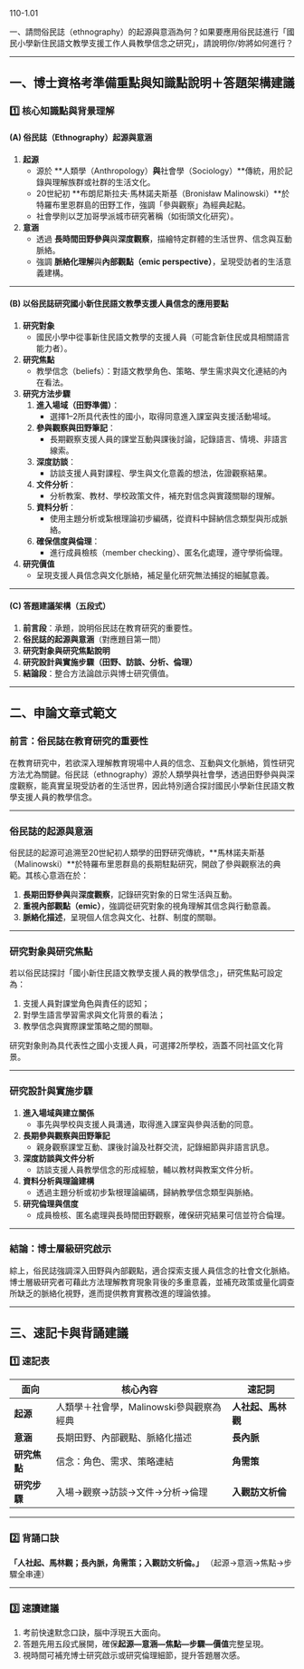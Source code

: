 110-1.01

一、請問俗民誌（ethnography）的起源與意涵為何？如果要應用俗民誌進行「國民小學新住民語文教學支援工作人員教學信念之研究」，請說明你/妳將如何進行？

---------------------

## **一、博士資格考準備重點與知識點說明＋答題架構建議**

### 1️⃣ **核心知識點與背景理解**

#### **(A) 俗民誌（Ethnography）起源與意涵**

1. **起源**
   - 源於 **人類學（Anthropology）**與**社會學（Sociology）**傳統，用於記錄與理解族群或社群的生活文化。
   - 20世紀初 **布朗尼斯拉夫‧馬林諾夫斯基（Bronisław Malinowski）**於特羅布里恩群島的田野工作，強調「參與觀察」為經典起點。
   - 社會學則以芝加哥學派城市研究著稱（如街頭文化研究）。
2. **意涵**
   - 透過 **長時間田野參與**與**深度觀察**，描繪特定群體的生活世界、信念與互動脈絡。
   - 強調 **脈絡化理解**與**內部觀點（emic perspective）**，呈現受訪者的生活意義建構。

------

#### **(B) 以俗民誌研究國小新住民語文教學支援人員信念的應用要點**

1. **研究對象**
   - 國民小學中從事新住民語文教學的支援人員（可能含新住民或具相關語言能力者）。
2. **研究焦點**
   - 教學信念（beliefs）：對語文教學角色、策略、學生需求與文化連結的內在看法。
3. **研究方法步驟**
   1. **進入場域（田野準備）**：
      - 選擇1–2所具代表性的國小，取得同意進入課室與支援活動場域。
   2. **參與觀察與田野筆記**：
      - 長期觀察支援人員的課堂互動與課後討論，記錄語言、情境、非語言線索。
   3. **深度訪談**：
      - 訪談支援人員對課程、學生與文化意義的想法，佐證觀察結果。
   4. **文件分析**：
      - 分析教案、教材、學校政策文件，補充對信念與實踐關聯的理解。
   5. **資料分析**：
      - 使用主題分析或紮根理論初步編碼，從資料中歸納信念類型與形成脈絡。
   6. **確保信度與倫理**：
      - 進行成員檢核（member checking）、匿名化處理，遵守學術倫理。
4. **研究價值**
   - 呈現支援人員信念與文化脈絡，補足量化研究無法捕捉的細膩意義。

------

#### **(C) 答題建議架構（五段式）**

1. **前言段**：承題，說明俗民誌在教育研究的重要性。
2. **俗民誌的起源與意涵**（對應題目第一問）
3. **研究對象與研究焦點說明**
4. **研究設計與實施步驟（田野、訪談、分析、倫理）**
5. **結論段**：整合方法論啟示與博士研究價值。

------

## **二、申論文章式範文**

### **前言：俗民誌在教育研究的重要性**

在教育研究中，若欲深入理解教育現場中人員的信念、互動與文化脈絡，質性研究方法尤為關鍵。俗民誌（ethnography）源於人類學與社會學，透過田野參與與深度觀察，能真實呈現受訪者的生活世界，因此特別適合探討國民小學新住民語文教學支援人員的教學信念。

------

### **俗民誌的起源與意涵**

俗民誌的起源可追溯至20世紀初人類學的田野研究傳統，**馬林諾夫斯基（Malinowski）**於特羅布里恩群島的長期駐點研究，開啟了參與觀察法的典範。其核心意涵在於：

1. **長期田野參與**與**深度觀察**，記錄研究對象的日常生活與互動。
2. **重視內部觀點（emic）**，強調從研究對象的視角理解其信念與行動意義。
3. **脈絡化描述**，呈現個人信念與文化、社群、制度的關聯。

------

### **研究對象與研究焦點**

若以俗民誌探討「國小新住民語文教學支援人員的教學信念」，研究焦點可設定為：

1. 支援人員對課堂角色與責任的認知；
2. 對學生語言學習需求與文化背景的看法；
3. 教學信念與實際課堂策略之間的關聯。

研究對象則為具代表性之國小支援人員，可選擇2所學校，涵蓋不同社區文化背景。

------

### **研究設計與實施步驟**

1. **進入場域與建立關係**
   - 事先與學校與支援人員溝通，取得進入課室與參與活動的同意。
2. **長期參與觀察與田野筆記**
   - 親身觀察課堂互動、課後討論及社群交流，記錄細節與非語言訊息。
3. **深度訪談與文件分析**
   - 訪談支援人員教學信念的形成經驗，輔以教材與教案文件分析。
4. **資料分析與理論建構**
   - 透過主題分析或初步紮根理論編碼，歸納教學信念類型與脈絡。
5. **研究倫理與信度**
   - 成員檢核、匿名處理與長時間田野觀察，確保研究結果可信並符合倫理。

------

### **結論：博士層級研究啟示**

綜上，俗民誌強調深入田野與內部觀點，適合探索支援人員信念的社會文化脈絡。博士層級研究者可藉此方法理解教育現象背後的多重意義，並補充政策或量化調查所缺乏的脈絡化視野，進而提供教育實務改進的理論依據。

------

## **三、速記卡與背誦建議**

### 1️⃣ 速記表

| **面向**     | **核心內容**                             | **速記詞**         |
| ------------ | ---------------------------------------- | ------------------ |
| **起源**     | 人類學＋社會學，Malinowski參與觀察為經典 | **人社起、馬林觀** |
| **意涵**     | 長期田野、內部觀點、脈絡化描述           | **長內脈**         |
| **研究焦點** | 信念：角色、需求、策略連結               | **角需策**         |
| **研究步驟** | 入場→觀察→訪談→文件→分析→倫理            | **入觀訪文析倫**   |

------

### 2️⃣ 背誦口訣

**「人社起、馬林觀；長內脈，角需策；入觀訪文析倫。」**
 （起源→意涵→焦點→步驟全串連）

------

### 3️⃣ 速讀建議

1. 考前快速默念口訣，腦中浮現五大面向。
2. 答題先用五段式展開，確保**起源—意涵—焦點—步驟—價值**完整呈現。
3. 視時間可補充博士研究啟示或研究倫理細節，提升答題層次感。